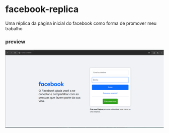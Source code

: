 # facebook-replica
Uma réplica da página inicial do facebook como forma de promover meu trabalho

### preview
![imagem de preview](./images/2024-03-12_22-18.png)